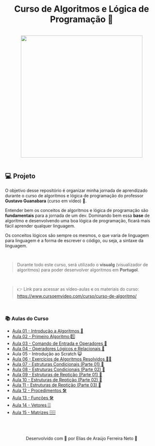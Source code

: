 <h1 align="center">
  Curso de Algoritmos e Lógica de Programação 🧩
</h1>

<br>

<div align="center">
    <img src="https://www.cursoemvideo.com/wp-content/uploads/2019/08/cursoemvideo-logo-branca.png" width="400px" /> 
</div>

<br>

<h2>💻 Projeto</h2>

O objetivo desse repositório é organizar minha jornada de aprendizado durante o curso 
de algoritmos e lógica de programação do professor **Gustavo Guanabara** (curso em vídeo) 💙.

Entender bem os conceitos de algoritmos e lógica de programação são **fundamentais** para a jornada de um dev. Dominando bem essa **base**
de algoritmo e desenvolvendo uma boa lógica de programação, ficará mais fácil aprender qualquer linguagem.

Os conceitos lógicos são sempre os mesmos, o que varia de linguagem para linguagem é a forma de escrever 
o código, ou seja, a sintaxe da linguagem.

<br>

> Durante todo este curso, será utilizado o **visualg** (visualizador de algoritmos) para poder desenvolver algoritmos em **Portugol**.

<br>

> 👉 Link para acessar as vídeo-aulas e os materiais do curso: https://www.cursoemvideo.com/curso/curso-de-algoritmo/

<br>

<h3>📚 Aulas do Curso</h3>
<ul>
  <li><a href="./aulas/aula01.md">Aula 01 - Introdução a Algoritmos 💭</a></li>
  <li><a href="./aulas/aula02.md">Aula 02 - Primeiro Algoritmo 1️⃣</a></li>
  <li><a href="./aulas/aula03.md">Aula 03 - Comando de Entrada e Operadores 🔢</a></li>
  <li><a href="./aulas/aula04.md">Aula 04 - Operadores Lógicos e Relacionais 🧠</a></li>
  <li>Aula 05 - Introdução ao Scratch 😺</li>
  <li><a href="./aulas/aula06.md">Aula 06 - Exercícios de Algoritmos Resolvidos 🏋️‍♂️</a></li>
  <li><a href="./aulas/aula07.md">Aula 07 - Estruturas Condicionais (Parte 01) 🔀</a></li>
  <li><a href="./aulas/aula08.md">Aula 08 - Estruturas Condicionais (Parte 02) 🔀</a></li>
  <li><a href="./aulas/aula09.md">Aula 09 - Estruturas de Reptição (Parte 01) 🔁</a></li>
  <li><a href="./aulas/aula10.md">Aula 10 - Estruturas de Reptição (Parte 02) 🔁</a></li>
  <li><a href="./aulas/aula11.md">Aula 11 - Estruturas de Reptição (Parte 03) 🔁</a></li>
  <li><a href="./aulas/aula12.md">Aula 12 - Procedimentos 🛠</a></li>
  <li><a href="./aulas/aula13.md">Aula 13 - Funções 🛠</a></li>
  <li><a href="./aulas/aula14.md">Aula 14 - Vetores 🗄</a></li>
  <li><a href="./aulas/aula15.md">Aula 15 - Matrizes 🗄🗄</a></li>
</ul>

<br><br>

<p align="center"> Desenvolvido com 💙 por Elias de Araújo Ferreira Neto 👋 <p>
